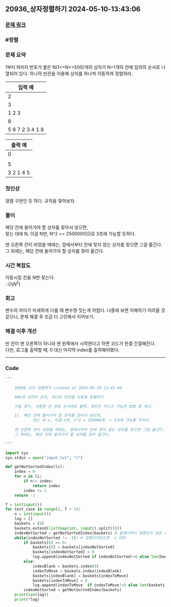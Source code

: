 
## 20936\_상자정렬하기 2024-05-10-13:43:06

### [문제 링크]()

### #정렬

### 문제 요약

1부터 N까지 번호가 붙은 N(1<=N<=500)개의 상자가 N+1개의 칸에 임의의 순서로 나열되어 있다. 하나의 빈칸을 이용해 상자를 하나씩 이동하여 정렬하라.

| 입력 예         |
| --------------- |
| 2               |
| 3               |
| 1 2 3           |
| 8               |
| 5 6 7 2 3 4 1 8 |

| 출력 예   |
| --------- |
| 0         |
|           |
| 5         |
| 3 2 1 4 5 |

### 첫인상

정렬 구현인 듯 하다. 규칙을 찾아보자.

### 풀이

해당 칸에 들어가야 할 상자를 찾아서 넣으면,  
찾는 데에 N, 이걸 N번, N^2 <= 250000이므로 3초에 가능할 듯하다.

맨 오른쪽 칸이 비었을 때에는, 앞에서부터 칸에 맞지 않는 상자를 찾으면 그걸 옮긴다. 그 외에는, 해당 칸에 들어가야 할 상자를 찾아 옮긴다.

### 시간 복잡도

이동시킬 칸을 $N$번 찾는다.  
$∴ O(N^2)$

### 회고

변수의 의미가 미세하게 다를 때 변수명 짓는게 어렵다. 나중에 보면 이해하기 어려울 것 같으니, 문제 해결 후 조금 더 고민해서 지어보기.

### 해결 이후 개선

빈 칸이 맨 오른쪽이 아니라 맨 왼쪽에서 시작한다고 하면 코드가 한결 간결해진다.  
다만, 로그를 출력할 때, 0 대신 마지막 index를 출력해야했다.

---

### Code

<!-- CODE-APPENDED:20936_상자정렬하기.py -->
```python
"""

	20936_상자 정렬하기 created at 2024-05-10 13:41:49

    500개 이하의 상자, 하나의 빈칸을 이용해 정렬하기

    이동 횟수, 이동한 칸 번호 순서대로 출력. 최단은 아니고 가능한 방법 중 하나.

    1)  해당 칸에 들어가야 할 상자를 찾아서 넣으면,
        -   찾는 데 n, 이걸 n번, n^2 = 250000회 -> 3초에 가능할 듯하다.
    
    맨 오른쪽 칸이 비었을 때에는, 앞에서부터 칸에 맞지 않는 상자를 찾으면 그걸 옮긴다.
    그 외에는, 해당 칸에 들어가야 할 상자를 찾아 옮긴다.

"""

import sys
sys.stdin = open("input.txt", "r")

def getNotSortedIndex(li):
    index = 0
    for n in li:
        if n!= index:
            return index
        index += 1
    return -1

T = int(input())
for test_case in range(1, T + 1):
    n = int(input())
    log = []
    baskets = [0]
    baskets.extend(list(map(int, input().split())))
    indexNotSorted = getNotSortedIndex(baskets) # 앞에서부터 정렬되지 않은 인덱스 탐색.
    while(indexNotSorted != -1): # 정렬되어있으면 -1 리턴
        if baskets[0] == 0:
            baskets[0] = baskets[indexNotSorted]
            baskets[indexNotSorted] = 0
            log.append(indexNotSorted if indexNotSorted!=0 else len(baskets))
        else:
            indexBlank = baskets.index(0)
            indexToMove = baskets.index(indexBlank)
            baskets[indexBlank] = baskets[indexToMove]
            baskets[indexToMove] = 0
            log.append(indexToMove  if indexToMove!=0 else len(baskets))
        indexNotSorted = getNotSortedIndex(baskets)
    print(len(log))
    print(*log)
```
